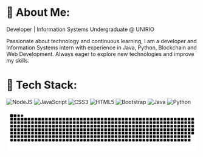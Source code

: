 # 👋 About Me:
Developer | Information Systems Undergraduate @ UNIRIO

Passionate about technology and continuous learning, I am a developer and Information Systems intern with experience in Java, Python, Blockchain and Web Development. Always eager to explore new technologies and improve my skills.

# 🚀 Tech Stack:
![NodeJS](https://img.shields.io/badge/node.js-6DA55F?style=for-the-badge&logo=node.js&logoColor=white) ![JavaScript](https://img.shields.io/badge/javascript-%23323330.svg?style=for-the-badge&logo=javascript&logoColor=%23F7DF1E) ![CSS3](https://img.shields.io/badge/css3-%231572B6.svg?style=for-the-badge&logo=css3&logoColor=white) ![HTML5](https://img.shields.io/badge/html5-%23E34F26.svg?style=for-the-badge&logo=html5&logoColor=white) ![Bootstrap](https://img.shields.io/badge/bootstrap-%238511FA.svg?style=for-the-badge&logo=bootstrap&logoColor=white) ![Java](https://img.shields.io/badge/java-%23ED8B00.svg?style=for-the-badge&logo=openjdk&logoColor=white) ![Python](https://img.shields.io/badge/python-3670A0?style=for-the-badge&logo=python&logoColor=ffdd54)


<picture>
  <source media="(prefers-color-scheme: dark)" srcset="https://raw.githubusercontent.com/fezamba/fezamba/output/github-snake-dark.svg" />
  <source media="(prefers-color-scheme: light)" srcset="https://raw.githubusercontent.com/fezamba/fezamba/output/github-snake.svg" />
  <img alt="github-snake" src="https://raw.githubusercontent.com/fezamba/fezamba/output/github-snake.svg" />
</picture>

<!-- Proudly created with GPRM ( https://gprm.itsvg.in ) -->
